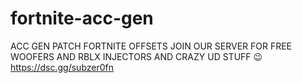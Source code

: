 # fortnite-acc-gen
ACC GEN PATCH FORTNITE OFFSETS JOIN OUR SERVER FOR FREE WOOFERS AND RBLX INJECTORS AND CRAZY UD STUFF 😉 https://dsc.gg/subzer0fn

